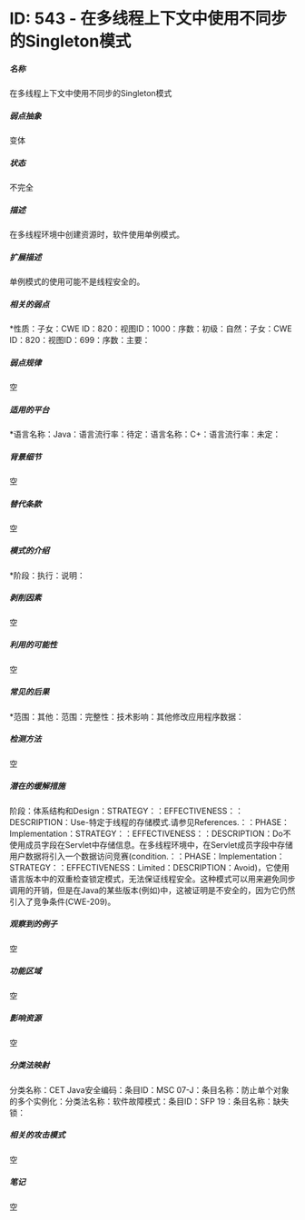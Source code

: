 # ID: 543 - 在多线程上下文中使用不同步的Singleton模式
<h5>名称</h5>在多线程上下文中使用不同步的Singleton模式
<h5>弱点抽象</h5>变体
<h5>状态</h5>不完全
<h5>描述</h5>在多线程环境中创建资源时，软件使用单例模式。
<h5>扩展描述</h5>单例模式的使用可能不是线程安全的。
<h5>相关的弱点</h5>*性质：子女：CWE ID：820：视图ID：1000：序数：初级：自然：子女：CWE ID：820：视图ID：699：序数：主要：
<h5>弱点规律</h5>空
<h5>适用的平台</h5>*语言名称：Java：语言流行率：待定：语言名称：C+：语言流行率：未定：
<h5>背景细节</h5>空
<h5>替代条款</h5>空
<h5>模式的介绍</h5>*阶段：执行：说明：
<h5>剥削因素</h5>空
<h5>利用的可能性</h5>空
<h5>常见的后果</h5>*范围：其他：范围：完整性：技术影响：其他修改应用程序数据：
<h5>检测方法</h5>空
<h5>潜在的缓解措施</h5>阶段：体系结构和Design：STRATEGY：：EFFECTIVENESS：：DESCRIPTION：Use-特定于线程的存储模式.请参见References.：：PHASE：Implementation：STRATEGY：：EFFECTIVENESS：：DESCRIPTION：Do不使用成员字段在Servlet中存储信息。在多线程环境中，在Servlet成员字段中存储用户数据将引入一个数据访问竞赛(condition.：：PHASE：Implementation：STRATEGY：：EFFECTIVENESS：Limited：DESCRIPTION：Avoid)，它使用语言版本中的双重检查锁定模式，无法保证线程安全。这种模式可以用来避免同步调用的开销，但是在Java的某些版本(例如)中，这被证明是不安全的，因为它仍然引入了竞争条件(CWE-209)。
<h5>观察到的例子</h5>空
<h5>功能区域</h5>空
<h5>影响资源</h5>空
<h5>分类法映射</h5>分类名称：CET Java安全编码：条目ID：MSC 07-J：条目名称：防止单个对象的多个实例化：分类法名称：软件故障模式：条目ID：SFP 19：条目名称：缺失锁：
<h5>相关的攻击模式</h5>空
<h5>笔记</h5>空

